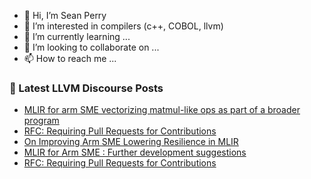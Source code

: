 - 👋 Hi, I’m Sean Perry
- 👀 I’m interested in compilers (c++, COBOL, llvm)
- 🌱 I’m currently learning ...
- 💞️ I’m looking to collaborate on ...
- 📫 How to reach me ...

<!---
s66perry/s66perry is a ✨ special ✨ repository because its `README.md` (this file) appears on your GitHub profile.
You can click the Preview link to take a look at your changes.
--->
### 📕 Latest LLVM Discourse Posts

<!-- DISCOURSE-LLVM:START -->
- [MLIR for arm SME vectorizing matmul-like ops as part of a broader program](https://discourse.llvm.org/t/mlir-for-arm-sme-vectorizing-matmul-like-ops-as-part-of-a-broader-program/78603#post_3)
- [RFC: Requiring Pull Requests for Contributions](https://discourse.llvm.org/t/rfc-requiring-pull-requests-for-contributions/78609#post_5)
- [On Improving Arm SME Lowering Resilience in MLIR](https://discourse.llvm.org/t/on-improving-arm-sme-lowering-resilience-in-mlir/78543?page=2#post_22)
- [MLIR for Arm SME : Further development suggestions](https://discourse.llvm.org/t/mlir-for-arm-sme-further-development-suggestions/78605#post_4)
- [RFC: Requiring Pull Requests for Contributions](https://discourse.llvm.org/t/rfc-requiring-pull-requests-for-contributions/78609#post_4)
<!-- DISCOURSE-LLVM:END -->
